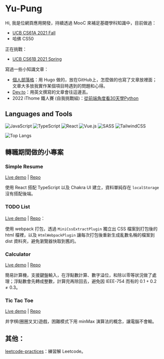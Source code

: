 # Yu-Pung

<!--
**AlliesChen/AlliesChen** is a ✨ _special_ ✨ repository because its `README.md` (this file) appears on your GitHub profile.

Here are some ideas to get you started:

- 🔭 I’m currently working on ...
- 🌱 I’m currently learning ...
- 👯 I’m looking to collaborate on ...
- 🤔 I’m looking for help with ...
- 💬 Ask me about ...
- 📫 How to reach me: ...
- 😄 Pronouns: ...
- ⚡ Fun fact: ...
-->

Hi, 我是位網頁應用開發，持續透過 MooC 來補足基礎學科知識中，目前做過：

- [UCB CS61A 2021 Fall](https://github.com/AlliesChen/cs61a_fa21)
- 哈佛 CS50

正在挑戰：

- [UCB CS61B 2021 Spring](https://github.com/AlliesChen/cs61b-sp21)

寫過一些小知識文章：

- [個人部落格](https://allieschen.github.io/)：用 Hugo 做的，放在GitHub上，怎麼做的也寫了文章放裡面；文章大多放我實作某個項目時遇到的問題和心得。
- [Dev.to](https://dev.to/allieschen)：用英文撰寫的文章會往這邊丟。
- 2022 iThome 鐵人賽 (自我挑戰組)：[從前端角度看30天學Python](https://ithelp.ithome.com.tw/users/20151651/ironman/5346)

## Languages and Tools

![JavaScript](https://img.shields.io/badge/javascript-%23323330.svg?style=for-the-badge&logo=javascript&logoColor=%23F7DF1E)
![TypeScript](https://img.shields.io/badge/typescript-%23007ACC.svg?style=for-the-badge&logo=typescript&logoColor=white)
![React](https://img.shields.io/badge/react-%2320232a.svg?style=for-the-badge&logo=react&logoColor=%2361DAFB)
![Vue.js](https://img.shields.io/badge/vuejs-%2335495e.svg?style=for-the-badge&logo=vuedotjs&logoColor=%234FC08D)
![SASS](https://img.shields.io/badge/SASS-hotpink.svg?style=for-the-badge&logo=SASS&logoColor=white)
![TailwindCSS](https://img.shields.io/badge/tailwindcss-%2338B2AC.svg?style=for-the-badge&logo=tailwind-css&logoColor=white)

![Top Langs](https://github-readme-stats.vercel.app/api/top-langs/?username=allieschen&layout=compact&theme=tokyonight)

## 轉職期間做的小專案

### Simple Resume

[Live demo](https://allieschen.github.io/simple-resume-react/) | [Repo](https://github.com/AlliesChen/simple-resume-react)

使用 React 搭配 TypeScript 以及 Chakra UI 建立，資料單純存在 `localStorage` 沒有搭配後端。

### TODO List

[Live demo](https://allieschen.github.io/todolist/) | [Repo](https://github.com/AlliesChen/todolist)：

使用 webpack 打包，透過 `MiniCssExtractPlugin` 獨立出 CSS 檔案到打包後的 html 檔裡，以及 `HtmlWebpackPlugin` 讓每次打包後重新生成亂數名稱的檔案到 dist 資料夾，避免瀏覽器快取到舊的。

### Calculator

[Live demo](https://allieschen.github.io/calculator/) | [Repo](https://github.com/AlliesChen/calculator)

簡易計算機，支援鍵盤輸入，在浮點數計算、數字溢位，和除以零等狀況做了處理；浮點數會先轉成整數，計算完再除回去，避免因 IEEE-754 而有的 $0.1 + 0.2 \neq 0.3$。

### Tic Tac Toe

[Live demo](https://allieschen.github.io/tic-tac-toe/) | [Repo](https://github.com/AlliesChen/tic-tac-toe)

井字棋(圈圈叉叉)遊戲，困難模式下用 minMax 演算法的概念，讓電腦不會輸。

## 其他：

[leetcode-practices](https://github.com/AlliesChen/leetcode-practices)：練習解 Leetcode。
